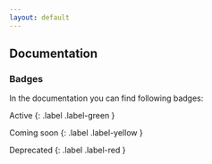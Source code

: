 ```yaml
---
layout: default
---
```


## Documentation

### Badges

In the documentation you can find following badges:

Active
{: .label .label-green }

Coming soon
{: .label .label-yellow }

Deprecated
{: .label .label-red }
